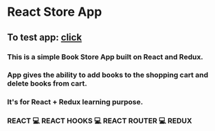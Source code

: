 # React Store App

## To test app: [click](https://rejth.github.io/re-store/)

### This is a simple Book Store App built on React and Redux. 
### App gives the ability to add books to the shopping cart and delete books from cart. 
### It's for React + Redux learning purpose.

### REACT 💻 REACT HOOKS 💻 REACT ROUTER 💻 REDUX

